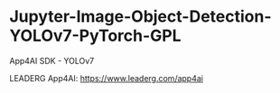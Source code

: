 # Jupyter-Image-Object-Detection-YOLOv7-PyTorch-GPL
App4AI SDK - YOLOv7

LEADERG App4AI: https://www.leaderg.com/app4ai

